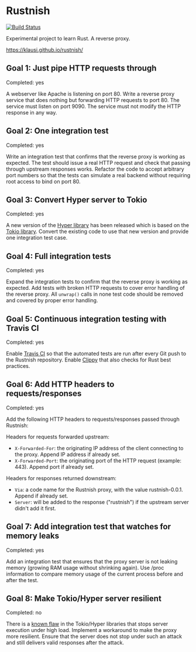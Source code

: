 # Rustnish

[![Build Status](https://travis-ci.org/klausi/rustnish.svg?branch=goal-05)](https://travis-ci.org/klausi/rustnish)

Experimental project to learn Rust. A reverse proxy.

https://klausi.github.io/rustnish/

## Goal 1: Just pipe HTTP requests through
Completed: yes

A webserver like Apache is listening on port 80. Write a reverse proxy service
that does nothing but forwarding HTTP requests to port 80. The service must
listen on port 9090. The service must not modify the HTTP response in any way.

## Goal 2: One integration test
Completed: yes

Write an integration test that confirms that the reverse proxy is working as
expected. The test should issue a real HTTP request and check that passing
through upstream responses works. Refactor the code to accept arbitrary port
numbers so that the tests can simulate a real backend without requiring root
access to bind on port 80.

## Goal 3: Convert Hyper server to Tokio
Completed: yes

A new version of the [Hyper library](https://hyper.rs/) has been released which
is based on the [Tokio library](https://tokio.rs/). Convert the existing code to
use that new version and provide one integration test case.

## Goal 4: Full integration tests
Completed: yes

Expand the integration tests to confirm that the reverse proxy is working as
expected. Add tests with broken HTTP requests to cover error handling of the
reverse proxy. All ```unwrap()``` calls in none test code should be removed and
covered by proper error handling.

## Goal 5: Continuous integration testing with Travis CI
Completed: yes

Enable [Travis CI](http://travis-ci.org/) so that the automated tests are run
after every Git push to the Rustnish repository. Enable
[Clippy](https://github.com/rust-lang-nursery/rust-clippy) that also checks for
Rust best practices.

## Goal 6: Add HTTP headers to requests/responses
Completed: yes

Add the following HTTP headers to requests/responses passed through Rustnish:

Headers for requests forwarded upstream:
* `X-Forwarded-For`: the originating IP address of the client connecting to the
  proxy. Append IP address if already set.
* `X-Forwarded-Port`: the originating port of the HTTP request (example: 443).
  Append port if already set.

Headers for responses returned downstream:
* `Via`: a code name for the Rustnish proxy, with the value rustnish-0.0.1.
  Append if already set.
* `Server`: will be added to the response ("rustnish") if the upstream server
  didn't add it first.

## Goal 7: Add integration test that watches for memory leaks
Completed: yes

Add an integration test that ensures that the proxy server is not leaking memory
(growing RAM usage without shrinking again). Use /proc information to compare
memory usage of the current process before and after the test.

## Goal 8: Make Tokio/Hyper server resilient
Completed: no

There is a [known flaw](https://github.com/hyperium/hyper/issues/1358) in the
Tokio/Hyper libraries that stops server execution under high load. Implement a
workaround to make the proxy more resilient. Ensure that the server does not
stop under such an attack and still delivers valid responses after the attack.
